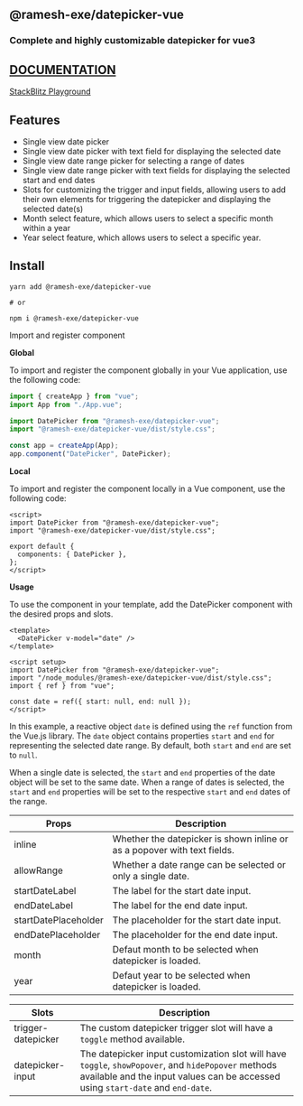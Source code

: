 ## @ramesh-exe/datepicker-vue

### Complete and highly customizable datepicker for vue3

## [DOCUMENTATION](https://datepicker-vue-docs.readthedocs.io/en/latest/index.html)

[StackBlitz Playground](https://stackblitz.com/edit/ramesh-exedatepicker-vue?file=src%2Fcomponents%2FPlayground.vue)

## Features

- Single view date picker
- Single view date picker with text field for displaying the selected date
- Single view date range picker for selecting a range of dates
- Single view date range picker with text fields for displaying the selected start and end dates
- Slots for customizing the trigger and input fields, allowing users to add their own elements for triggering the datepicker and displaying the selected date(s)
- Month select feature, which allows users to select a specific month within a year
- Year select feature, which allows users to select a specific year.

## Install

```shell
yarn add @ramesh-exe/datepicker-vue

# or

npm i @ramesh-exe/datepicker-vue
```

Import and register component

**Global**

To import and register the component globally in your Vue application, use the following code:

```js
import { createApp } from "vue";
import App from "./App.vue";

import DatePicker from "@ramesh-exe/datepicker-vue";
import "@ramesh-exe/datepicker-vue/dist/style.css";

const app = createApp(App);
app.component("DatePicker", DatePicker);
```

**Local**

To import and register the component locally in a Vue component, use the following code:

```vue
<script>
import DatePicker from "@ramesh-exe/datepicker-vue";
import "@ramesh-exe/datepicker-vue/dist/style.css";

export default {
  components: { DatePicker },
};
</script>
```

**Usage**

To use the component in your template, add the DatePicker component with the desired props and slots.

```vue
<template>
  <DatePicker v-model="date" />
</template>

<script setup>
import DatePicker from "@ramesh-exe/datepicker-vue";
import "/node_modules/@ramesh-exe/datepicker-vue/dist/style.css";
import { ref } from "vue";

const date = ref({ start: null, end: null });
</script>
```

In this example, a reactive object `date` is defined using the `ref` function from the Vue.js library. The `date` object contains properties `start` and `end` for representing the selected date range. By default, both `start` and `end` are set to `null`.

When a single date is selected, the `start` and `end` properties of the date object will be set to the same date. When a range of dates is selected, the `start` and `end` properties will be set to the respective `start` and `end` dates of the range.

| Props                | Description                                                              |
| -------------------- | ------------------------------------------------------------------------ |
| inline               | Whether the datepicker is shown inline or as a popover with text fields. |
| allowRange           | Whether a date range can be selected or only a single date.              |
| startDateLabel       | The label for the start date input.                                      |
| endDateLabel         | The label for the end date input.                                        |
| startDatePlaceholder | The placeholder for the start date input.                                |
| endDatePlaceholder   | The placeholder for the end date input.                                  |
| month                | Defaut month to be selected when datepicker is loaded.                   |
| year                 | Defaut year to be selected when datepicker is loaded.                    |

| Slots              | Description                                                                                                                                                                            |
| ------------------ | -------------------------------------------------------------------------------------------------------------------------------------------------------------------------------------- |
| trigger-datepicker | The custom datepicker trigger slot will have a `toggle` method available.                                                                                                              |
| datepicker-input   | The datepicker input customization slot will have `toggle`, `showPopover`, and `hidePopover` methods available and the input values can be accessed using `start-date` and `end-date`. |
